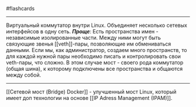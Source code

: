 #flashcards 
***
Виртуальный коммутатор внутри Linux. Объединяет несколько сетевых интерфейсов в одну сеть.
***Проще***: 
	Есть пространства имен - независимые изолированные части. Между ними могут быть связующие звенья [[veth]]-пары, позволяющие им обмениваться данными. Если мы, как администратор, создаем много пространств, то для каждой нужной пары необходимо писать и контролировать свои veth-пары, что сложно. В этом случае мост - своего рода коммутатор (общая шина), к которому подключены все пространства и общаются между собой.
***
[[Сетевой мост (Bridge) Docker]] - улучшенный мост Linux, который имеет доп технологии на основе [[IP Adress Management (IPAM)]].